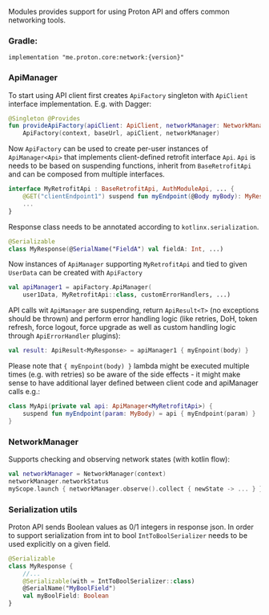 Modules provides support for using Proton API and offers common networking tools.

### Gradle:

    implementation "me.proton.core:network:{version}"

### ApiManager
To start using API client first creates `ApiFactory` singleton with `ApiClient` interface implementation. E.g. with Dagger:
```kotlin
@Singleton @Provides
fun provideApiFactory(apiClient: ApiClient, networkManager: NetworkManager): ApiFactory =
    ApiFactory(context, baseUrl, apiClient, networkManager)
```
Now `ApiFactory` can be used to create per-user instances of `ApiManager<Api>` that implements client-defined retrofit interface `Api`. `Api` is needs to be based on suspending functions, inherit from `BaseRetrofitApi` and can be composed from multiple interfaces.
```kotlin
interface MyRetrofitApi : BaseRetrofitApi, AuthModuleApi, ... {
    @GET("clientEndpoint1") suspend fun myEndpoint(@Body myBody): MyResponse
    ...
}
```
Response class needs to be annotated according to `kotlinx.serialization`.
```kotlin
@Serializable
class MyResponse(@SerialName("FieldA") val fieldA: Int, ...)
```
Now instances of `ApiManager` supporting `MyRetrofitApi` and tied to given `UserData` can be created with `ApiFactory`
```kotlin
val apiManager1 = apiFactory.ApiManager(
    user1Data, MyRetrofitApi::class, customErrorHandlers, ...)
```
API calls wit `ApiManager` are suspending, return `ApiResult<T>` (no exceptions should be thrown) and perform error handling logic (like retries, DoH, token refresh, force logout, force upgrade as well as custom handling logic through `ApiErrorHandler` plugins):
```kotlin
val result: ApiResult<MyResponse> = apiManager1 { myEnpoint(body) }
```
Please note that `{ myEnpoint(body) }` lambda might be executed multiple times (e.g. with retries) so be aware of the side effects - it might make sense to have additional layer defined between client code and apiManager calls e.g.:
```kotlin
class MyApi(private val api: ApiManager<MyRetrofitApi>) {
    suspend fun myEndpoint(param: MyBody) = api { myEndpoint(param) }
}
```
### NetworkManager
Supports checking and observing network states (with kotlin flow):
```kotlin
val networkManager = NetworkManager(context)
networkManager.networkStatus
myScope.launch { networkManager.observe().collect { newState -> ... } }
```

### Serialization utils
Proton API sends Boolean values as 0/1 integers in response json. In order to support serialization
from int to bool `IntToBoolSerializer` needs to be used explicitly on a given field.
```kotlin
@Serializable
class MyResponse {
    //...
    @Serializable(with = IntToBoolSerializer::class)
    @SerialName("MyBoolField")
    val myBoolField: Boolean
}
```